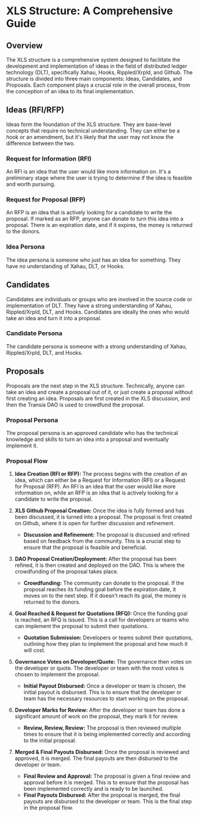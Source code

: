# XLS Structure: A Comprehensive Guide

## Overview

The XLS structure is a comprehensive system designed to facilitate the development and implementation of ideas in the field of distributed ledger technology (DLT), specifically Xahau, Hooks, Rippled/Xrpld, and Github. The structure is divided into three main components: Ideas, Candidates, and Proposals. Each component plays a crucial role in the overall process, from the conception of an idea to its final implementation.

## Ideas (RFI/RFP)

Ideas form the foundation of the XLS structure. They are base-level concepts that require no technical understanding. They can either be a hook or an amendment, but it's likely that the user may not know the difference between the two.

### Request for Information (RFI)

An RFI is an idea that the user would like more information on. It's a preliminary stage where the user is trying to determine if the idea is feasible and worth pursuing.

### Request for Proposal (RFP)

An RFP is an idea that is actively looking for a candidate to write the proposal. If marked as an RFP, anyone can donate to turn this idea into a proposal. There is an expiration date, and if it expires, the money is returned to the donors.

### Idea Persona

The idea persona is someone who just has an idea for something. They have no understanding of Xahau, DLT, or Hooks.

## Candidates

Candidates are individuals or groups who are involved in the source code or implementation of DLT. They have a strong understanding of Xahau, Rippled/Xrpld, DLT, and Hooks. Candidates are ideally the ones who would take an idea and turn it into a proposal.

### Candidate Persona

The candidate persona is someone with a strong understanding of Xahau, Rippled/Xrpld, DLT, and Hooks.

## Proposals

Proposals are the next step in the XLS structure. Technically, anyone can take an idea and create a proposal out of it, or just create a proposal without first creating an idea. Proposals are first created in the XLS discussion, and then the Transia DAO is used to crowdfund the proposal.

### Proposal Persona

The proposal persona is an approved candidate who has the technical knowledge and skills to turn an idea into a proposal and eventually implement it.

### Proposal Flow

1. **Idea Creation (RFI or RFP):** The process begins with the creation of an idea, which can either be a Request for Information (RFI) or a Request for Proposal (RFP). An RFI is an idea that the user would like more information on, while an RFP is an idea that is actively looking for a candidate to write the proposal.

2. **XLS Github Proposal Creation:** Once the idea is fully formed and has been discussed, it is turned into a proposal. The proposal is first created on Github, where it is open for further discussion and refinement.

    - **Discussion and Refinement:** The proposal is discussed and refined based on feedback from the community. This is a crucial step to ensure that the proposal is feasible and beneficial.

3. **DAO Proposal Creation/Deployment:** After the proposal has been refined, it is then created and deployed on the DAO. This is where the crowdfunding of the proposal takes place.

    - **Crowdfunding:** The community can donate to the proposal. If the proposal reaches its funding goal before the expiration date, it moves on to the next step. If it doesn't reach its goal, the money is returned to the donors.

4. **Goal Reached & Request for Quotations (RFQ):** Once the funding goal is reached, an RFQ is issued. This is a call for developers or teams who can implement the proposal to submit their quotations.

    - **Quotation Submission:** Developers or teams submit their quotations, outlining how they plan to implement the proposal and how much it will cost.

5. **Governance Votes on Developer/Quote:** The governance then votes on the developer or quote. The developer or team with the most votes is chosen to implement the proposal.

    - **Initial Payout Disbursed:** Once a developer or team is chosen, the initial payout is disbursed. This is to ensure that the developer or team has the necessary resources to start working on the proposal.

6. **Developer Marks for Review:** After the developer or team has done a significant amount of work on the proposal, they mark it for review.

    - **Review, Review, Review:** The proposal is then reviewed multiple times to ensure that it is being implemented correctly and according to the initial proposal.

7. **Merged & Final Payouts Disbursed:** Once the proposal is reviewed and approved, it is merged. The final payouts are then disbursed to the developer or team.

    - **Final Review and Approval:** The proposal is given a final review and approval before it is merged. This is to ensure that the proposal has been implemented correctly and is ready to be launched.
    - **Final Payouts Disbursed:** After the proposal is merged, the final payouts are disbursed to the developer or team. This is the final step in the proposal flow.
